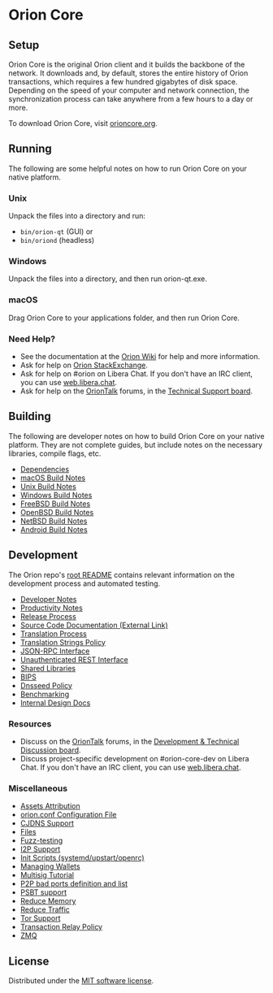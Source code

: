Orion Core
=============

Setup
---------------------
Orion Core is the original Orion client and it builds the backbone of the network. It downloads and, by default, stores the entire history of Orion transactions, which requires a few hundred gigabytes of disk space. Depending on the speed of your computer and network connection, the synchronization process can take anywhere from a few hours to a day or more.

To download Orion Core, visit [orioncore.org](https://bitcoincore.org/en/download/).

Running
---------------------
The following are some helpful notes on how to run Orion Core on your native platform.

### Unix

Unpack the files into a directory and run:

- `bin/orion-qt` (GUI) or
- `bin/oriond` (headless)

### Windows

Unpack the files into a directory, and then run orion-qt.exe.

### macOS

Drag Orion Core to your applications folder, and then run Orion Core.

### Need Help?

* See the documentation at the [Orion Wiki](https://en.orion.it/wiki/Main_Page)
for help and more information.
* Ask for help on [Orion StackExchange](https://orion.stackexchange.com).
* Ask for help on #orion on Libera Chat. If you don't have an IRC client, you can use [web.libera.chat](https://web.libera.chat/#orion).
* Ask for help on the [OrionTalk](https://oriontalk.org/) forums, in the [Technical Support board](https://oriontalk.org/index.php?board=4.0).

Building
---------------------
The following are developer notes on how to build Orion Core on your native platform. They are not complete guides, but include notes on the necessary libraries, compile flags, etc.

- [Dependencies](dependencies.md)
- [macOS Build Notes](build-osx.md)
- [Unix Build Notes](build-unix.md)
- [Windows Build Notes](build-windows.md)
- [FreeBSD Build Notes](build-freebsd.md)
- [OpenBSD Build Notes](build-openbsd.md)
- [NetBSD Build Notes](build-netbsd.md)
- [Android Build Notes](build-android.md)

Development
---------------------
The Orion repo's [root README](/README.md) contains relevant information on the development process and automated testing.

- [Developer Notes](developer-notes.md)
- [Productivity Notes](productivity.md)
- [Release Process](release-process.md)
- [Source Code Documentation (External Link)](https://doxygen.orioncore.org/)
- [Translation Process](translation_process.md)
- [Translation Strings Policy](translation_strings_policy.md)
- [JSON-RPC Interface](JSON-RPC-interface.md)
- [Unauthenticated REST Interface](REST-interface.md)
- [Shared Libraries](shared-libraries.md)
- [BIPS](bips.md)
- [Dnsseed Policy](dnsseed-policy.md)
- [Benchmarking](benchmarking.md)
- [Internal Design Docs](design/)

### Resources
* Discuss on the [OrionTalk](https://oriontalk.org/) forums, in the [Development & Technical Discussion board](https://oriontalk.org/index.php?board=6.0).
* Discuss project-specific development on #orion-core-dev on Libera Chat. If you don't have an IRC client, you can use [web.libera.chat](https://web.libera.chat/#orion-core-dev).

### Miscellaneous
- [Assets Attribution](assets-attribution.md)
- [orion.conf Configuration File](orion-conf.md)
- [CJDNS Support](cjdns.md)
- [Files](files.md)
- [Fuzz-testing](fuzzing.md)
- [I2P Support](i2p.md)
- [Init Scripts (systemd/upstart/openrc)](init.md)
- [Managing Wallets](managing-wallets.md)
- [Multisig Tutorial](multisig-tutorial.md)
- [P2P bad ports definition and list](p2p-bad-ports.md)
- [PSBT support](psbt.md)
- [Reduce Memory](reduce-memory.md)
- [Reduce Traffic](reduce-traffic.md)
- [Tor Support](tor.md)
- [Transaction Relay Policy](policy/README.md)
- [ZMQ](zmq.md)

License
---------------------
Distributed under the [MIT software license](/COPYING).
